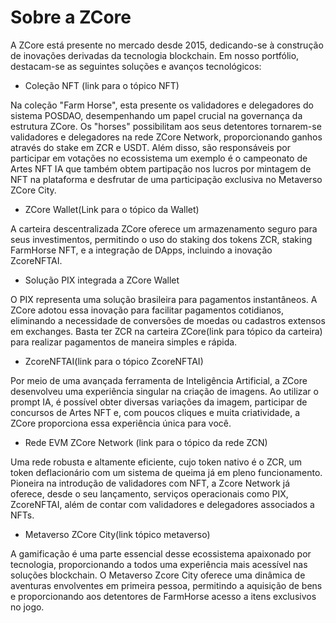 # Sobre a ZCore

A ZCore está presente no mercado desde 2015, dedicando-se à construção de inovações derivadas da tecnologia blockchain. Em nosso portfólio, destacam-se as seguintes soluções e avanços tecnológicos:

* Coleção NFT (link para o tópico NFT)

Na coleção "Farm Horse", esta presente os validadores e delegadores do sistema POSDAO, desempenhando um papel crucial na governança da estrutura ZCore. Os "horses" possibilitam aos seus detentores tornarem-se validadores e delegadores na rede ZCore Network, proporcionando ganhos através do stake em ZCR e USDT. Além disso, são responsáveis por participar em votações no ecossistema um exemplo é o campeonato de Artes NFT IA que também obtem partipação nos lucros por mintagem de NFT na plataforma e desfrutar de uma participação exclusiva no Metaverso ZCore City.

* ZCore Wallet(Link para o tópico da Wallet)

A carteira descentralizada ZCore oferece um armazenamento seguro para seus investimentos, permitindo o uso do staking dos tokens ZCR, staking FarmHorse NFT, e a integração de DApps, incluindo a inovação ZcoreNFTAI.

* Solução PIX integrada a ZCore Wallet

O PIX representa uma solução brasileira para pagamentos instantâneos. A ZCore adotou essa inovação para facilitar pagamentos cotidianos, eliminando a necessidade de conversões de moedas ou cadastros extensos em exchanges. Basta ter ZCR na carteira ZCore(link para tópico da carteira) para realizar pagamentos de maneira simples e rápida.

* ZcoreNFTAI(link para o tópico ZcoreNFTAI)

Por meio de uma avançada ferramenta de Inteligência Artificial, a ZCore desenvolveu uma experiência singular na criação de imagens. Ao utilizar o prompt IA, é possível obter diversas variações da imagem, participar de concursos de Artes NFT e, com poucos cliques e muita criatividade, a ZCore proporciona essa experiência única para você.

* Rede EVM ZCore Network (link para o tópico da rede ZCN)

Uma rede robusta e altamente eficiente, cujo token nativo é o ZCR, um token deflacionário com um sistema de queima já em pleno funcionamento. Pioneira na introdução de validadores com NFT, a Zcore Network já oferece, desde o seu lançamento, serviços operacionais como PIX, ZcoreNFTAI, além de contar com validadores e delegadores associados a NFTs.

* Metaverso ZCore City(link tópico metaverso)

A gamificação é uma parte essencial desse ecossistema apaixonado por tecnologia, proporcionando a todos uma experiência mais acessível nas soluções blockchain. O Metaverso Zcore City oferece uma dinâmica de aventuras envolventes em primeira pessoa, permitindo a aquisição de bens e proporcionando aos detentores de FarmHorse acesso a itens exclusivos no jogo.
